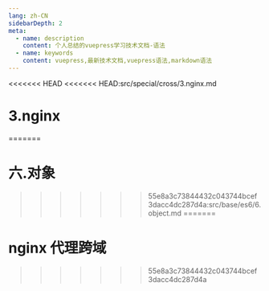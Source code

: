 ```yaml
---
lang: zh-CN
sidebarDepth: 2
meta:
  - name: description
    content: 个人总结的vuepress学习技术文档-语法
  - name: keywords
    content: vuepress,最新技术文档,vuepress语法,markdown语法
---
```


<<<<<<< HEAD
<<<<<<< HEAD:src/special/cross/3.nginx.md
# 3.nginx
=======
# 六.对象
>>>>>>> 55e8a3c73844432c043744bcef3dacc4dc287d4a:src/base/es6/6.object.md
=======
# nginx 代理跨域
>>>>>>> 55e8a3c73844432c043744bcef3dacc4dc287d4a
